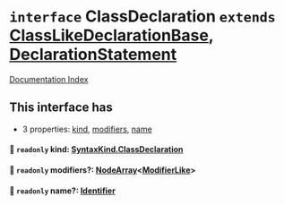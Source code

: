 # `interface` ClassDeclaration `extends` [ClassLikeDeclarationBase](../interface.ClassLikeDeclarationBase/README.md), [DeclarationStatement](../interface.DeclarationStatement/README.md)

[Documentation Index](../README.md)

## This interface has

- 3 properties:
[kind](#-readonly-kind-syntaxkindclassdeclaration),
[modifiers](#-readonly-modifiers-nodearraymodifierlike),
[name](#-readonly-name-identifier)


#### 📄 `readonly` kind: [SyntaxKind.ClassDeclaration](../enum.SyntaxKind/README.md#classdeclaration--263)



#### 📄 `readonly` modifiers?: [NodeArray](../interface.NodeArray/README.md)\<[ModifierLike](../type.ModifierLike/README.md)>



#### 📄 `readonly` name?: [Identifier](../interface.Identifier/README.md)



